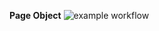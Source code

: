 **Page Object** ![example workflow](https://github.com/TanyaDRO/2.4_Page_Object/actions/workflows/gradle.yml/badge.svg)